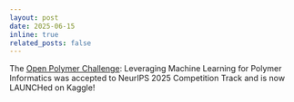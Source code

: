 ```yaml
---
layout: post
date: 2025-06-15
inline: true
related_posts: false
---
```


The [Open Polymer Challenge](https://open-polymer-challenge.github.io/): Leveraging Machine Learning for Polymer Informatics was accepted to NeurIPS 2025 Competition Track and is now LAUNCHed on Kaggle!

